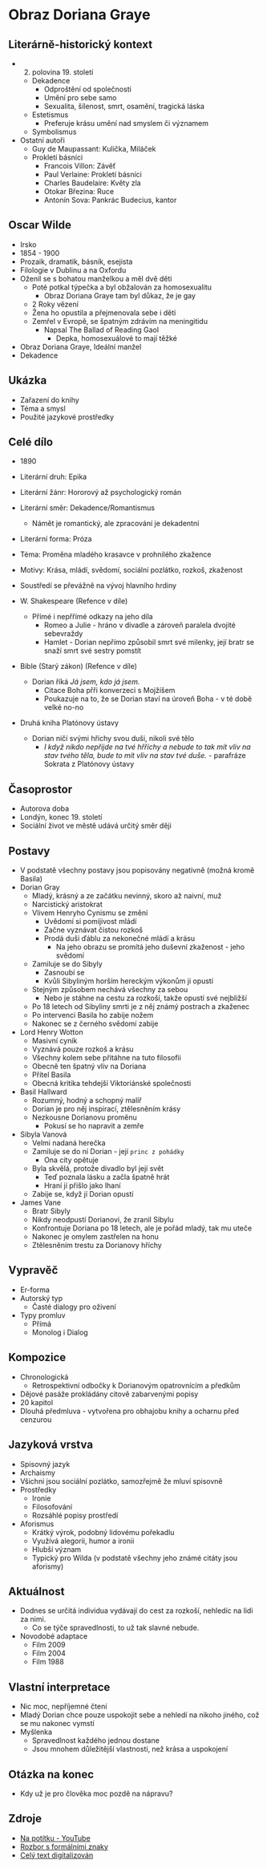 # Obraz Doriana Graye

## Literárně-historický kontext
- 2. polovina 19. století
    - Dekadence
        - Odproštění od společnosti
        - Umění pro sebe samo
        - Sexualita, šílenost, smrt, osamění, tragická láska
    - Estetismus
        - Preferuje krásu umění nad smyslem či významem
    - Symbolismus
- Ostatní autoři
    - Guy de Maupassant: Kulička, Miláček
    - Prokletí básníci
        - Francois Villon: Závěť
        - Paul Verlaine: Prokletí básníci
        - Charles Baudelaire: Květy zla
        - Otokar Březina: Ruce
        - Antonín Sova: Pankrác Budecius, kantor

## Oscar Wilde
- Irsko
- 1854 - 1900
- Prozaik, dramatik, básník, esejista
- Filologie v Dublinu a na Oxfordu
- Oženil se s bohatou manželkou a měl dvě děti
    - Poté potkal týpečka a byl obžalován za homosexualitu
        - Obraz Doriana Graye tam byl důkaz, že je gay
    - 2 Roky vězení
    - Žena ho opustila a přejmenovala sebe i děti
    - Zemřel v Evropě, se špatným zdrávím na meningitidu
        - Napsal The Ballad of Reading Gaol
            - Depka, homosexuálové to mají těžké
- Obraz Doriana Graye, Ideální manžel
- Dekadence

## Ukázka
- Zařazení do knihy
- Téma a smysl
- Použité jazykové prostředky

## Celé dílo
- 1890
- Literární druh: Epika
- Literární žánr: Hororový až psychologický román
- Literární směr: Dekadence/Romantismus
    - Námět je romantický, ale zpracování je dekadentní
- Literární forma: Próza
- Téma: Proměna mladého krasavce v prohnilého zkažence
- Motivy: Krása, mládí, svědomí, sociální pozlátko, rozkoš, zkaženost
- Soustředí se převážně na vývoj hlavního hrdiny

- W. Shakespeare (Refence v díle)
    - Přímé i nepřřímé odkazy na jeho díla
        - Romeo a Julie - hráno v divadle a zároveň paralela dvojité sebevraždy
        - Hamlet - Dorian nepřímo způsobil smrt své milenky, její bratr se snaží smrt své sestry pomstít
- Bible (Starý zákon) (Refence v díle)
    - Dorian říká *Já jsem, kdo já jsem.*
        - Citace Boha přři konverzeci s Mojžíšem
        - Poukazuje na to, že se Dorian staví na úroveň Boha - v té době velké no-no
- Druhá kniha Platónovy ústavy
    - Dorian ničí svými hříchy svou duši, nikoli své tělo 
        - *I když nikdo nepřijde na tvé hřříchy a nebude to tak mít vliv na stav tvého těla, bude to mít vliv na stav tvé duše.* - parafráze Sokrata z Platónovy ústavy

## Časoprostor
- Autorova doba
- Londýn, konec 19. století
- Sociální život ve městě udává určitý směr ději

## Postavy
- V podstatě všechny postavy jsou popisovány negativně (možná kromě Basila)
- Dorian Gray
    - Mladý, krásný a ze začátku nevinný, skoro až naivní, muž
    - Narcistický aristokrat
    - Vlivem Henryho Cynismu se změní
        - Uvědomí si pomíjivost mládí
        - Začne vyznávat čistou rozkoš
        - Prodá duši ďáblu za nekonečné mládí a krásu
            - Na jeho obrazu se promítá jeho duševní zkaženost - jeho svědomí
    - Zamiluje se do Sibyly
        - Zasnoubí se
        - Kvůli Sibyliným horším hereckým výkonům ji opustí
    - Stejným způsobem nechává všechny za sebou
        - Nebo je stáhne na cestu za rozkoší, takže opustí své nejbližší
    - Po 18 letech od Sibyliny smrti je z něj známý postrach a zkaženec
    - Po intervenci Basila ho zabije nožem
    - Nakonec se z černého svědomí zabije
- Lord Henry Wotton
    - Masivní cynik
    - Vyznává pouze rozkoš a krásu
    - Všechny kolem sebe přitáhne na tuto filosofii
    - Obecně ten špatný vliv na Doriana
    - Přítel Basila
    - Obecná kritika tehdejší Viktoriánské společnosti
- Basil Hallward
    - Rozumný, hodný a schopný malíř
    - Dorian je pro něj inspirací, ztělesněním krásy
    - Nezkousne Dorianovu proměnu
        - Pokusí se ho napravit a zemře
- Sibyla Vanová
    - Velmi nadaná herečka
    - Zamiluje se do ní Dorian - její `princ z pohádky`
        - Ona city opětuje
    - Byla skvělá, protože divadlo byl její svět
        - Teď poznala lásku a začla špatně hrát
        - Hraní jí přišlo jako lhaní
    - Zabije se, když jí Dorian opustí
- James Vane
    - Bratr Sibyly
    - Nikdy neodpustí Dorianovi, že zranil Sibylu
    - Konfrontuje Doriana po 18 letech, ale je pořád mladý, tak mu uteče
    - Nakonec je omylem zastřelen na honu
    - Ztělesněním trestu za Dorianovy hříchy

## Vypravěč
- Er-forma
- Autorský typ  
    - Časté dialogy pro oživení
- Typy promluv
    - Přímá
    - Monolog i Dialog

## Kompozice
- Chronologická
    - Retrospektivní odbočky k Dorianovým opatrovnícím a předkům
- Dějové pasáže prokládány citově zabarvenými popisy
- 20 kapitol
- Dlouhá předmluva - vytvořena pro obhajobu knihy a ocharnu před cenzurou

## Jazyková vrstva
- Spisovný jazyk
- Archaismy
- Všichni jsou sociální pozlátko, samozřejmě že mluví spisovně
- Prostředky
    - Ironie
    - Filosofování
    - Rozsáhlé popisy prostředí
- Aforismus 
    - Krátký výrok, podobný lidovému pořekadlu
    - Využívá alegorii, humor a ironii
    - Hlubší význam
    - Typický pro Wilda (v podstatě všechny jeho známé citáty jsou aforismy)

## Aktuálnost
- Dodnes se určitá individua vydávají do cest za rozkoší, nehledíc na lidi za nimi.
    - Co se týče spravedlnosti, to už tak slavné nebude.
- Novodobé adaptace
    - Film 2009
    - Film 2004
    - Film 1988

## Vlastní interpretace
- Nic moc, nepříjemné čtení
- Mladý Dorian chce pouze uspokojit sebe a nehledí na nikoho jiného, což se mu nakonec vymstí
- Myšlenka
    - Spravedlnost každého jednou dostane
    - Jsou mnohem důležitější vlastnosti, než krása a uspokojení

## Otázka na konec
- Kdy už je pro člověka moc pozdě na nápravu?

## Zdroje

- [Na potítku - YouTube](https://www.youtube.com/watch?v=7IW4NilfdKs)
- [Rozbor s formálními znaky](https://rozbor-dila.cz/obraz-doriana-graye/)
- [Celý text digitalizován](https://www.milujemecestinu.cz/citanka/Wilde%20Oscar%20-%20Obraz%20Doriana%20Graye.pdf)
